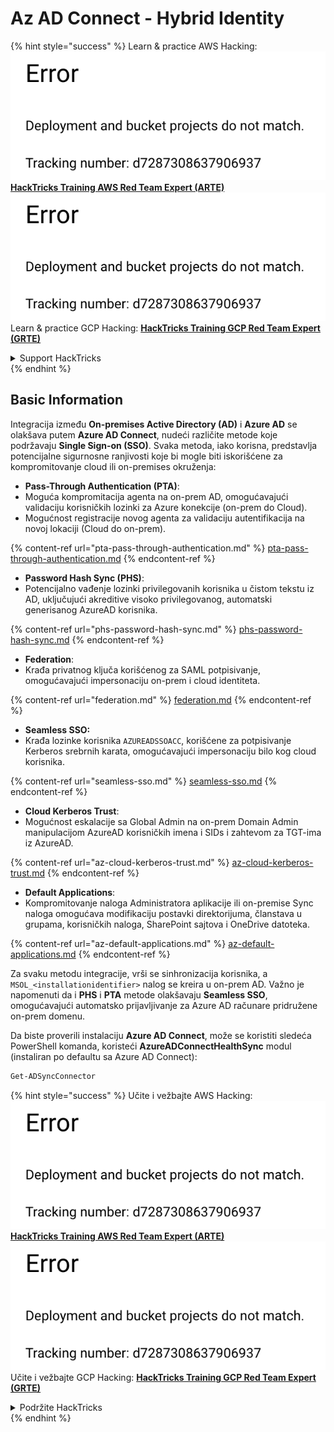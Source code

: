 # Az AD Connect - Hybrid Identity

{% hint style="success" %}
Learn & practice AWS Hacking:<img src="../../../../.gitbook/assets/image (1) (1).png" alt="" data-size="line">[**HackTricks Training AWS Red Team Expert (ARTE)**](https://training.hacktricks.xyz/courses/arte)<img src="../../../../.gitbook/assets/image (1) (1).png" alt="" data-size="line">\
Learn & practice GCP Hacking: <img src="../../../../.gitbook/assets/image (2).png" alt="" data-size="line">[**HackTricks Training GCP Red Team Expert (GRTE)**<img src="../../../../.gitbook/assets/image (2).png" alt="" data-size="line">](https://training.hacktricks.xyz/courses/grte)

<details>

<summary>Support HackTricks</summary>

* Check the [**subscription plans**](https://github.com/sponsors/carlospolop)!
* **Join the** 💬 [**Discord group**](https://discord.gg/hRep4RUj7f) or the [**telegram group**](https://t.me/peass) or **follow** us on **Twitter** 🐦 [**@hacktricks\_live**](https://twitter.com/hacktricks\_live)**.**
* **Share hacking tricks by submitting PRs to the** [**HackTricks**](https://github.com/carlospolop/hacktricks) and [**HackTricks Cloud**](https://github.com/carlospolop/hacktricks-cloud) github repos.

</details>
{% endhint %}

## Basic Information

Integracija između **On-premises Active Directory (AD)** i **Azure AD** se olakšava putem **Azure AD Connect**, nudeći različite metode koje podržavaju **Single Sign-on (SSO)**. Svaka metoda, iako korisna, predstavlja potencijalne sigurnosne ranjivosti koje bi mogle biti iskorišćene za kompromitovanje cloud ili on-premises okruženja:

* **Pass-Through Authentication (PTA)**:
* Moguća kompromitacija agenta na on-prem AD, omogućavajući validaciju korisničkih lozinki za Azure konekcije (on-prem do Cloud).
* Mogućnost registracije novog agenta za validaciju autentifikacija na novoj lokaciji (Cloud do on-prem).

{% content-ref url="pta-pass-through-authentication.md" %}
[pta-pass-through-authentication.md](pta-pass-through-authentication.md)
{% endcontent-ref %}

* **Password Hash Sync (PHS)**:
* Potencijalno vađenje lozinki privilegovanih korisnika u čistom tekstu iz AD, uključujući akreditive visoko privilegovanog, automatski generisanog AzureAD korisnika.

{% content-ref url="phs-password-hash-sync.md" %}
[phs-password-hash-sync.md](phs-password-hash-sync.md)
{% endcontent-ref %}

* **Federation**:
* Krađa privatnog ključa korišćenog za SAML potpisivanje, omogućavajući impersonaciju on-prem i cloud identiteta.

{% content-ref url="federation.md" %}
[federation.md](federation.md)
{% endcontent-ref %}

* **Seamless SSO:**
* Krađa lozinke korisnika `AZUREADSSOACC`, korišćene za potpisivanje Kerberos srebrnih karata, omogućavajući impersonaciju bilo kog cloud korisnika.

{% content-ref url="seamless-sso.md" %}
[seamless-sso.md](seamless-sso.md)
{% endcontent-ref %}

* **Cloud Kerberos Trust**:
* Mogućnost eskalacije sa Global Admin na on-prem Domain Admin manipulacijom AzureAD korisničkih imena i SIDs i zahtevom za TGT-ima iz AzureAD.

{% content-ref url="az-cloud-kerberos-trust.md" %}
[az-cloud-kerberos-trust.md](az-cloud-kerberos-trust.md)
{% endcontent-ref %}

* **Default Applications**:
* Kompromitovanje naloga Administratora aplikacije ili on-premise Sync naloga omogućava modifikaciju postavki direktorijuma, članstava u grupama, korisničkih naloga, SharePoint sajtova i OneDrive datoteka.

{% content-ref url="az-default-applications.md" %}
[az-default-applications.md](az-default-applications.md)
{% endcontent-ref %}

Za svaku metodu integracije, vrši se sinhronizacija korisnika, a `MSOL_<installationidentifier>` nalog se kreira u on-prem AD. Važno je napomenuti da i **PHS** i **PTA** metode olakšavaju **Seamless SSO**, omogućavajući automatsko prijavljivanje za Azure AD računare pridružene on-prem domenu.

Da biste proverili instalaciju **Azure AD Connect**, može se koristiti sledeća PowerShell komanda, koristeći **AzureADConnectHealthSync** modul (instaliran po defaultu sa Azure AD Connect):
```powershell
Get-ADSyncConnector
```
{% hint style="success" %}
Učite i vežbajte AWS Hacking:<img src="../../../../.gitbook/assets/image (1) (1).png" alt="" data-size="line">[**HackTricks Training AWS Red Team Expert (ARTE)**](https://training.hacktricks.xyz/courses/arte)<img src="../../../../.gitbook/assets/image (1) (1).png" alt="" data-size="line">\
Učite i vežbajte GCP Hacking: <img src="../../../../.gitbook/assets/image (2).png" alt="" data-size="line">[**HackTricks Training GCP Red Team Expert (GRTE)**<img src="../../../../.gitbook/assets/image (2).png" alt="" data-size="line">](https://training.hacktricks.xyz/courses/grte)

<details>

<summary>Podržite HackTricks</summary>

* Proverite [**planove pretplate**](https://github.com/sponsors/carlospolop)!
* **Pridružite se** 💬 [**Discord grupi**](https://discord.gg/hRep4RUj7f) ili [**telegram grupi**](https://t.me/peass) ili **pratite** nas na **Twitteru** 🐦 [**@hacktricks\_live**](https://twitter.com/hacktricks\_live)**.**
* **Podelite hakerske trikove slanjem PR-ova na** [**HackTricks**](https://github.com/carlospolop/hacktricks) i [**HackTricks Cloud**](https://github.com/carlospolop/hacktricks-cloud) github repozitorijume.

</details>
{% endhint %}
